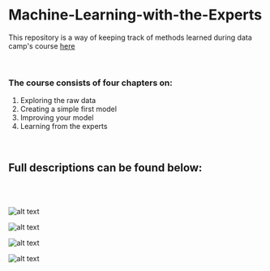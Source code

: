 # Machine-Learning-with-the-Experts
<p>This repository is a way of keeping track of methods learned during data camp's course <a href="https://www.datacamp.com/courses/machine-learning-with-the-experts-school-budgets">here</a></p>
<br>
<h3>The course consists of four chapters on: </h3>
<ol>
  <li>Exploring the raw data</li>
  <li>Creating a simple first model</li> 
  <li>Improving your model</li> 
  <li>Learning from the experts</li>
</ol>
<br>

<h2>Full descriptions can be found below:</h2>
<br>
<br>

![alt text](https://github.com/scharnk/Deep-Learning-in-Python/blob/master/images/machinelearning_CH01.png)<br>

![alt text](https://github.com/scharnk/Deep-Learning-in-Python/blob/master/images/machinelearning_CH02.png)<br>

![alt text](https://github.com/scharnk/Deep-Learning-in-Python/blob/master/images/machinelearning_CH03.png)<br>

![alt text](https://github.com/scharnk/Deep-Learning-in-Python/blob/master/images/machinelearning_CH04.png)<br>
